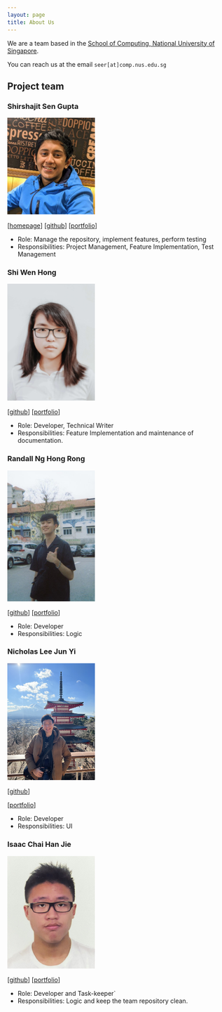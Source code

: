 ```yaml
---
layout: page
title: About Us
---
```


We are a team based in the [School of Computing, National University of Singapore](http://www.comp.nus.edu.sg).

You can reach us at the email `seer[at]comp.nus.edu.sg`

## Project team

### Shirshajit Sen Gupta

<img src="images/shirsho-12.png" width="200px">

[[homepage](https://shirsho-12.github.io)]
[[github](https://github.com/shirsho-12)]
[[portfolio](team/gitsac.md)]

* Role: Manage the repository, implement features, perform testing
* Responsibilities: Project Management, Feature Implementation, Test Management

### Shi Wen Hong

<img src="images/jinbesan.png" width="200px">

[[github](http://github.com/jinbesan)]
[[portfolio](team/jinbesan.md)]

* Role: Developer, Technical Writer
* Responsibilities: Feature Implementation and maintenance of documentation.

### Randall Ng Hong Rong

<img src="images/randallnhr.png" width="200px">

[[github](http://github.com/randallnhr)]
[[portfolio](team/randallnhr.md)]

* Role: Developer
* Responsibilities: Logic

### Nicholas Lee Jun Yi

<img src="images/nicleejy.png" width="200px">

[[github](http://github.com/nicleejy)]

[[portfolio](team/nicleejy.md)]

* Role: Developer
* Responsibilities: UI

### Isaac Chai Han Jie

<img src="images/gitsac.png" width="200px">

[[github](http://github.com/gitsac)]
[[portfolio](team/gitsac.md)]

* Role: Developer and Task-keeper`
* Responsibilities: Logic and keep the team repository clean.

